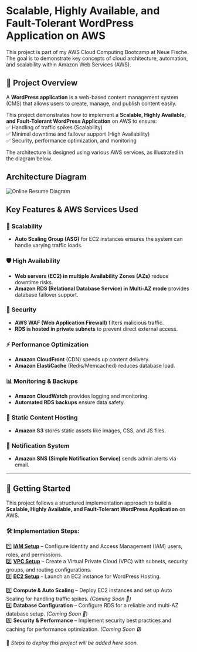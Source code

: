 # Scalable, Highly Available, and Fault-Tolerant WordPress Application on AWS
This project is part of my AWS Cloud Computing Bootcamp at Neue Fische. The goal is to demonstrate key concepts of cloud architecture, automation, and scalability within Amazon Web Services (AWS).

## 📌 Project Overview  
A **WordPress application** is a web-based content management system (CMS) that allows users to create, manage, and publish content easily.  

This project demonstrates how to implement a **Scalable, Highly Available, and Fault-Tolerant WordPress Application** on AWS to ensure:  
✅ Handling of traffic spikes (Scalability)  
✅ Minimal downtime and failover support (High Availability)  
✅ Security, performance optimization, and monitoring  

The architecture is designed using various AWS services, as illustrated in the diagram below. 

## Architecture Diagram 
![Online Resume Diagram](https://github.com/user-attachments/assets/789c6409-be75-4560-9569-62fcfa3ddd65)


## Key Features & AWS Services Used  

### 🚀 **Scalability**  
- **Auto Scaling Group (ASG)** for EC2 instances ensures the system can handle varying traffic loads.  

### 🛡️ **High Availability**  
- **Web servers (EC2) in multiple Availability Zones (AZs)** reduce downtime risks.  
- **Amazon RDS (Relational Database Service) in Multi-AZ mode** provides database failover support.  

### 🔐 **Security**  
- **AWS WAF (Web Application Firewall)** filters malicious traffic.  
- **RDS is hosted in private subnets** to prevent direct external access.  

### ⚡ **Performance Optimization**  
- **Amazon CloudFront** (CDN) speeds up content delivery.  
- **Amazon ElastiCache** (Redis/Memcached) reduces database load.  

### 📊 **Monitoring & Backups**  
- **Amazon CloudWatch** provides logging and monitoring.  
- **Automated RDS backups** ensure data safety.  

### 📂 **Static Content Hosting**  
- **Amazon S3** stores static assets like images, CSS, and JS files.  

### 🔔 **Notification System**  
- **Amazon SNS (Simple Notification Service)** sends admin alerts via email.  

---  
## 📖 Getting Started

This project follows a structured implementation approach to build a **Scalable, Highly Available, and Fault-Tolerant WordPress Application** on AWS.

### 🛠 Implementation Steps:
1️⃣ **[IAM Setup](docs/IAM-Setup.md)** – Configure Identity and Access Management (IAM) users, roles, and permissions.  
2️⃣ **[VPC Setup](docs/VPC-Setup.md)** – Create a Virtual Private Cloud (VPC) with subnets, security groups, and routing configurations.  
3️⃣ **[EC2 Setup](docs/EC2-Setup.md)** - Launch an EC2 instance for WordPress Hosting.  

3️⃣ **Compute & Auto Scaling** – Deploy EC2 instances and set up Auto Scaling for handling traffic spikes. *(Coming Soon 🚀)*  
4️⃣ **Database Configuration** – Configure RDS for a reliable and multi-AZ database setup. *(Coming Soon 📌)*  
5️⃣ **Security & Performance** – Implement security best practices and caching for performance optimization. *(Coming Soon 🔒)*  

🔹 *Steps to deploy this project will be added here soon.*




